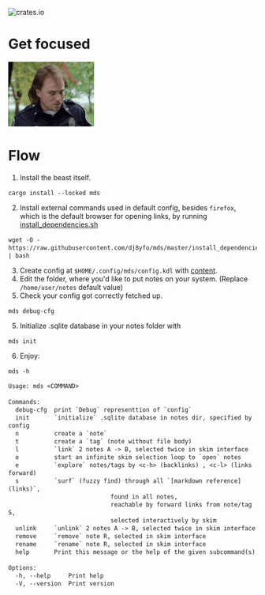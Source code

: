 ![crates.io](https://img.shields.io/crates/v/mds.svg)

# Get focused

![Alt](./logo.gif "Getting focused in your own special way")

# Flow

1. Install the beast itself.

```
cargo install --locked mds 
```

2. Install external commands used in default config, besides `firefox`, which is the default browser for opening links, 
by running [install_dependencies.sh](./install_dependencies.sh)
```
wget -O - https://raw.githubusercontent.com/dj8yfo/mds/master/install_dependencies.sh  | bash
```
3. Create config at `$HOME/.config/mds/config.kdl` with [content](./config.kdl).
  1. Edit the folder, where you'd like to put notes on your system. (Replace `/home/user/notes` default value)
4. Check your config got correctly fetched up.
  ```
  mds debug-cfg
  ```
5. Initialize .sqlite database in your notes folder with
  ```
  mds init  
  ```

6. Enjoy:
  ```
  mds -h
  ```

  ```
  Usage: mds <COMMAND>

  Commands:
    debug-cfg  print `Debug` representtion of `config`
    init       `initialize` .sqlite database in notes dir, specified by config
    n          create a `note`
    t          create a `tag` (note without file body)
    l          `link` 2 notes A -> B, selected twice in skim interface
    o          start an infinite skim selection loop to `open` notes
    e          `explore` notes/tags by <c-h> (backlinks) , <c-l> (links forward)
    s          `surf` (fuzzy find) through all `[markdown reference](links)`, 
                               found in all notes, 
                               reachable by forward links from note/tag S, 
                               selected interactively by skim
    unlink     `unlink` 2 notes A -> B, selected twice in skim interface
    remove     `remove` note R, selected in skim interface
    rename     `rename` note R, selected in skim interface
    help       Print this message or the help of the given subcommand(s)

  Options:
    -h, --help     Print help
    -V, --version  Print version
  ```
